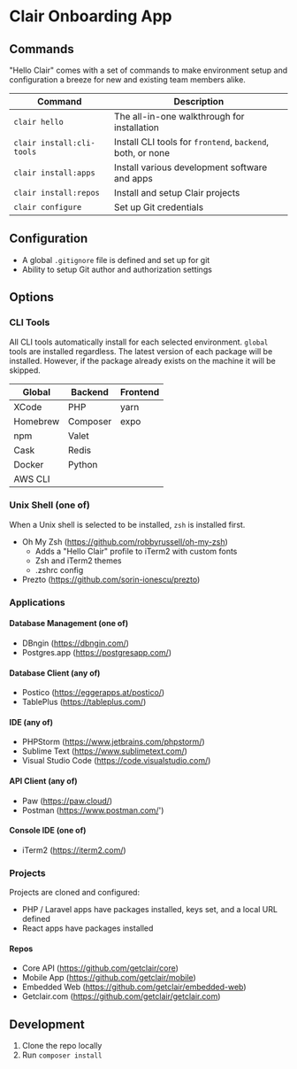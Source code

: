 # Clair Onboarding App

## Commands

"Hello Clair" comes with a set of commands to make environment setup and configuration a breeze for new and existing team members alike.

Command | Description
------- | -------------
`clair hello` | The all-in-one walkthrough for installation
`clair install:cli-tools` | Install CLI tools for `frontend`, `backend`, both, or none
`clair install:apps` | Install various development software and apps
`clair install:repos` | Install and setup Clair projects
`clair configure` | Set up Git credentials

## Configuration

- A global `.gitignore` file is defined and set up for git
- Ability to setup Git author and authorization settings

## Options

### CLI Tools

All CLI tools automatically install for each selected environment. `global` tools are installed regardless. The latest version of each package will be installed. However, if the package already exists on the machine it will be skipped.

Global | Backend | Frontend
------ | ------- | --------
XCode | PHP | yarn
Homebrew | Composer | expo
npm | Valet | 
Cask | Redis | 
Docker | Python | 
AWS CLI | | 

### Unix Shell (one of)

When a Unix shell is selected to be installed, `zsh` is installed first.

- Oh My Zsh (https://github.com/robbyrussell/oh-my-zsh)
    - Adds a "Hello Clair" profile to iTerm2 with custom fonts
    - Zsh and iTerm2 themes
    - .zshrc config
- Prezto (https://github.com/sorin-ionescu/prezto)

### Applications

#### Database Management (one of)

- DBngin (https://dbngin.com/)
- Postgres.app (https://postgresapp.com/)

#### Database Client (any of)

- Postico (https://eggerapps.at/postico/)
- TablePlus (https://tableplus.com/)

#### IDE (any of)

- PHPStorm (https://www.jetbrains.com/phpstorm/)
- Sublime Text (https://www.sublimetext.com/)
- Visual Studio Code (https://code.visualstudio.com/)

#### API Client (any of)

- Paw (https://paw.cloud/)
- Postman (https://www.postman.com/')

#### Console IDE (one of)

- iTerm2 (https://iterm2.com/)

### Projects

Projects are cloned and configured:

- PHP / Laravel apps have packages installed, keys set, and a local URL defined
- React apps have packages installed

#### Repos
- Core API (https://github.com/getclair/core)
- Mobile App (https://github.com/getclair/mobile)
- Embedded Web (https://github.com/getclair/embedded-web)
- Getclair.com (https://github.com/getclair/getclair.com)


## Development

1. Clone the repo locally
2. Run `composer install`

